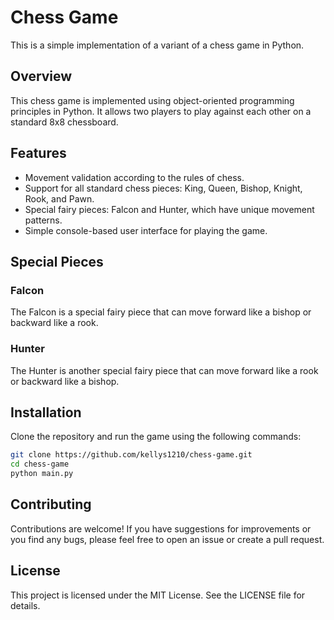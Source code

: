 # Chess Game

This is a simple implementation of a variant of a chess game in Python.

## Overview

This chess game is implemented using object-oriented programming principles in Python. It allows two players to play against each other on a standard 8x8 chessboard.

## Features

- Movement validation according to the rules of chess.
- Support for all standard chess pieces: King, Queen, Bishop, Knight, Rook, and Pawn.
- Special fairy pieces: Falcon and Hunter, which have unique movement patterns.
- Simple console-based user interface for playing the game.

## Special Pieces

### Falcon

The Falcon is a special fairy piece that can move forward like a bishop or backward like a rook.

### Hunter

The Hunter is another special fairy piece that can move forward like a rook or backward like a bishop.

## Installation

Clone the repository and run the game using the following commands:

```bash
git clone https://github.com/kellys1210/chess-game.git
cd chess-game
python main.py
```

## Contributing

Contributions are welcome! If you have suggestions for improvements or you find any bugs, please feel free to open an issue or create a pull request.

## License

This project is licensed under the MIT License. See the LICENSE file for details.
